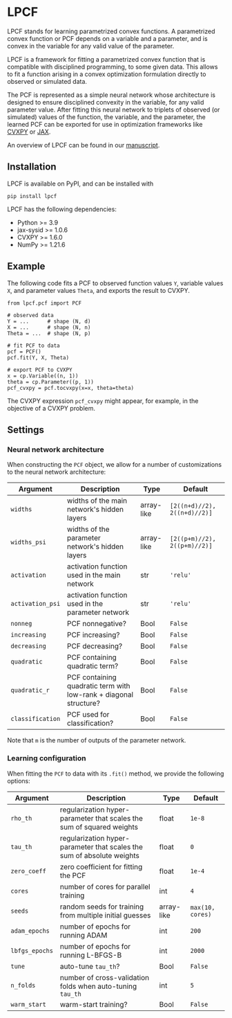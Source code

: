 # LPCF
LPCF stands for learning parametrized convex functions.
A parametrized convex function or PCF depends on a variable and a parameter,
and is convex in the variable for any valid value of the parameter.  

LPCF is a framework for fitting a 
parametrized convex function that is compatible with disciplined programming,
to some given data.
This allows to fit a function arising in a convex optimization
formulation directly to observed or simulated data.

The PCF is represented as a simple
neural network whose architecture is designed
to ensure disciplined convexity in the variable, for any valid
parameter value. After fitting this neural network to triplets
of observed (or simulated) values of the function, the variable,
and the parameter, the learned PCF can be exported for use in optimization
frameworks like [CVXPY](https://www.cvxpy.org) or [JAX](https://docs.jax.dev/en/latest/index.html).

An overview of LPCF can be found in our [manuscript](XXX).

## Installation
LPCF is available on PyPI, and can be installed with
```
pip install lpcf
```

LPCF has the following dependencies:

- Python >= 3.9
- jax-sysid >= 1.0.6
- CVXPY >= 1.6.0
- NumPy >= 1.21.6

## Example
The following code fits a PCF to observed function values `Y`,
variable values `X`, and parameter values `Theta`, and
exports the result to CVXPY.

```python3
from lpcf.pcf import PCF

# observed data
Y = ...      # shape (N, d)
X = ...      # shape (N, n)
Theta = ...  # shape (N, p)

# fit PCF to data
pcf = PCF()
pcf.fit(Y, X, Theta)

# export PCF to CVXPY
x = cp.Variable((n, 1))
theta = cp.Parameter((p, 1))
pcf_cvxpy = pcf.tocvxpy(x=x, theta=theta)
```
The CVXPY expression `pcf_cvxpy`
might appear, for example, in the objective of a CVXPY problem.


## Settings

### Neural network architecture
When constructing the `PCF` object, we allow for a number of
customizations to the neural network architecture:

| Argument         | Description                                                            | Type       | Default         |
| ---------------- | ---------------------------------------------------------------------- | ---------- | --------------- |
| `widths`         | widths of the main network's hidden layers                             | array-like | `[2((n+d)//2), 2((n+d)//2)]` |
| `widths_psi`     | widths of the parameter network's hidden layers                        | array-like | `[2((p+m)//2), 2((p+m)//2)]` |
| `activation`     | activation function used in the main network                           | str        | `'relu'`        |
| `activation_psi` | activation function used in the parameter network                      | str        | `'relu'`        |
| `nonneg`         | PCF nonnegative?                                                       | Bool       | `False`         |
| `increasing`     | PCF increasing?                                                        | Bool       | `False`         |
| `decreasing`     | PCF decreasing?                                                        | Bool       | `False`         |
| `quadratic`      | PCF containing quadratic term?                                         | Bool       | `False`         |
| `quadratic_r`    | PCF containing quadratic term with low-rank + diagonal structure?      | Bool       | `False`         |
| `classification` | PCF used for classification?                                           | Bool       | `False`         |

Note that `m` is the number of outputs of the parameter network.

### Learning configuration
When fitting the `PCF` to data with its `.fit()` method, we provide
the following options:

| Argument         | Description                                                            | Type       | Default         |
| ---------------- | ---------------------------------------------------------------------- | ---------- | --------------- |
| `rho_th`         | regularization hyper-parameter that scales the sum of squared weights  | float      | `1e-8`          |
| `tau_th`         | regularization hyper-parameter that scales the sum of absolute weights | float      | `0`             |
| `zero_coeff`     | zero coefficient for fitting the PCF                                   | float      | `1e-4`          |
| `cores`          | number of cores for parallel training                                  | int        | `4`             |
| `seeds`          | random seeds for training from multiple initial guesses                | array-like | `max(10, cores)`|
| `adam_epochs`    | number of epochs for running ADAM                                      | int        | `200`           |
| `lbfgs_epochs`   | number of epochs for running L-BFGS-B                                  | int        | `2000`          |
| `tune`           | auto-tune `tau_th`?                                                    | Bool       | `False`         |
| `n_folds`        | number of cross-validation folds when auto-tuning `tau_th`             | int        | `5`             |
| `warm_start`     | warm-start training?                                                   | Bool       | `False`         |
